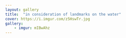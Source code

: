 ```yaml
---
layout: gallery
title:  "in consideration of landmarks on the water"
cover: https://i.imgur.com/z5HswTr.jpg
gallery:
    - imgur: mIBwAhz
---
```

